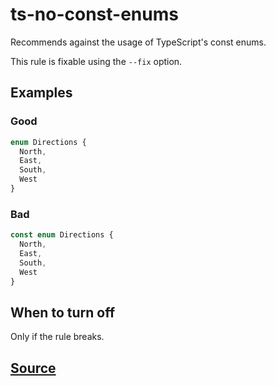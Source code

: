 # ts-no-const-enums

Recommends against the usage of TypeScript's const enums.

This rule is fixable using the `--fix` option.

## Examples

### Good

```ts
enum Directions {
  North,
  East,
  South,
  West
}
```

### Bad

```ts
const enum Directions {
  North,
  East,
  South,
  West
}
```

## When to turn off

Only if the rule breaks.

## [Source](https://azure.github.io/azure-sdk/typescript_design.html#ts-no-const-enums)
